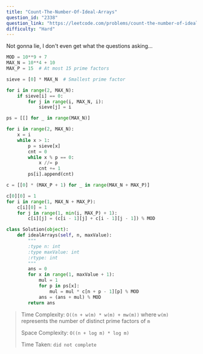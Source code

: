 ```yaml
---
title: "Count-The-Number-Of-Ideal-Arrays"
question_id: "2338"
question_link: "https://leetcode.com/problems/count-the-number-of-ideal-arrays/"
difficulty: "Hard"
---
```


Not gonna lie, I don't even get what the questions asking...

```python
MOD = 10**9 + 7
MAX_N = 10**4 + 10
MAX_P = 15  # At most 15 prime factors

sieve = [0] * MAX_N  # Smallest prime factor

for i in range(2, MAX_N):
    if sieve[i] == 0:
        for j in range(i, MAX_N, i):
            sieve[j] = i

ps = [[] for _ in range(MAX_N)]

for i in range(2, MAX_N):
    x = i
    while x > 1:
        p = sieve[x]
        cnt = 0
        while x % p == 0:
            x //= p
            cnt += 1
        ps[i].append(cnt)

c = [[0] * (MAX_P + 1) for _ in range(MAX_N + MAX_P)]

c[0][0] = 1
for i in range(1, MAX_N + MAX_P):
    c[i][0] = 1
    for j in range(1, min(i, MAX_P) + 1):
        c[i][j] = (c[i - 1][j] + c[i - 1][j - 1]) % MOD

class Solution(object):
    def idealArrays(self, n, maxValue):
        """
        :type n: int
        :type maxValue: int
        :rtype: int
        """
        ans = 0
        for x in range(1, maxValue + 1):
            mul = 1
            for p in ps[x]:
                mul = mul * c[n + p - 1][p] % MOD
            ans = (ans + mul) % MOD
        return ans
```

> Time Complexity: `O((n + w(m) * w(m) + mw(m))` where `w(m)` represents the number of distinct prime factors of `m`
>
> Space Complexity: `O((n + log m) * log m)`
>
> Time Taken: `did not complete`
